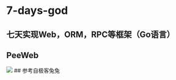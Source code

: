 # 7-days-god
## 七天实现Web，ORM，RPC等框架（Go语言）
## PeeWeb
<img src="file:///E:/%E6%A1%8C%E9%9D%A2/%E5%BE%AE%E4%BF%A1%E5%9B%BE%E7%89%87_20230213182311.jpg"/>
## 参考自极客兔兔
